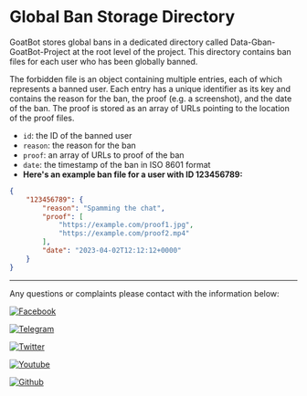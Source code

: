 # **Global Ban Storage Directory**

GoatBot stores global bans in a dedicated directory called Data-Gban-GoatBot-Project at the root level of the project. This directory contains ban files for each user who has been globally banned.

The forbidden file is an object containing multiple entries, each of which represents a banned user. Each entry has a unique identifier as its key and contains the reason for the ban, the proof (e.g. a screenshot), and the date of the ban. The proof is stored as an array of URLs pointing to the location of the proof files.

* `id`: the ID of the banned user
* `reason`: the reason for the ban
* `proof`: an array of URLs to proof of the ban
* `date`: the timestamp of the ban in ISO 8601 format
* **Here's an example ban file for a user with ID 123456789:**

```json
{
	"123456789": {
		"reason": "Spamming the chat",
		"proof": [
			"https://example.com/proof1.jpg",
			"https://example.com/proof2.mp4"
		],
		"date": "2023-04-02T12:12:12+0000"
	}
}
```
---

Any questions or complaints please contact with the information below:

[![Facebook](https://img.shields.io/badge/Facebook-1877F2?style=for-the-badge&logo=facebook&logoColor=white)](https://www.facebook.com/ntkhang03)

[![Telegram](https://img.shields.io/badge/Telegram-2CA5E0?style=for-the-badge&logo=telegram&logoColor=white)](https://t.me/ntkhang03)

[![Twitter](https://img.shields.io/badge/Twitter-1DA1F2?style=for-the-badge&logo=twitter&logoColor=white)](https://twitter.com/ntkhang03)

[![Youtube](https://img.shields.io/badge/Youtube-FF0000?style=for-the-badge&logo=youtube&logoColor=white)](https://www.youtube.com/@NTKhang03)

[![Github](https://img.shields.io/badge/Github-181717?style=for-the-badge&logo=github&logoColor=white)](https://github.com/ntkhang03)